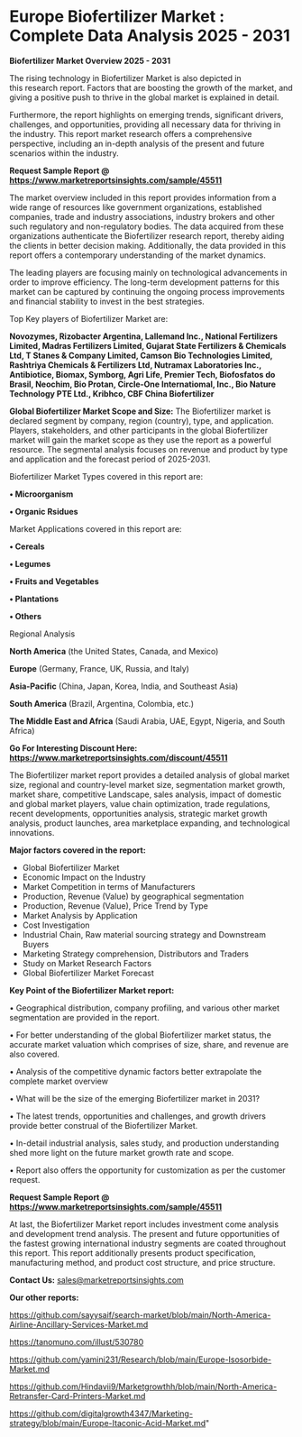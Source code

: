 # Europe Biofertilizer Market : Complete Data Analysis 2025 - 2031

<Strong> Biofertilizer Market Overview 2025 - 2031</strong>

The rising technology in Biofertilizer Market is also depicted in this research report. Factors that are boosting the growth of the market, and giving a positive push to thrive in the global market is explained in detail.

Furthermore, the report highlights on emerging trends, significant drivers, challenges, and opportunities, providing all necessary data for thriving in the industry. This report market research offers a comprehensive perspective, including an in-depth analysis of the present and future scenarios within the industry.

<strong>Request Sample Report @ <a href=https://www.marketreportsinsights.com/sample/45511>https://www.marketreportsinsights.com/sample/45511</a></strong>

The market overview included in this report provides information from a wide range of resources like government organizations, established companies, trade and industry associations, industry brokers and other such regulatory and non-regulatory bodies. The data acquired from these organizations authenticate the Biofertilizer research report, thereby aiding the clients in better decision making. Additionally, the data provided in this report offers a contemporary understanding of the market dynamics.

The leading players are focusing mainly on technological advancements in order to improve efficiency. The long-term development patterns for this market can be captured by continuing the ongoing process improvements and financial stability to invest in the best strategies.

Top Key players of Biofertilizer Market are:

<strong>Novozymes, Rizobacter Argentina, Lallemand Inc., National Fertilizers Limited, Madras Fertilizers Limited, Gujarat State Fertilizers & Chemicals Ltd, T Stanes & Company Limited, Camson Bio Technologies Limited, Rashtriya Chemicals & Fertilizers Ltd, Nutramax Laboratories Inc., Antibiotice, Biomax, Symborg, Agri Life, Premier Tech, Biofosfatos do Brasil, Neochim, Bio Protan, Circle-One Internatiomal, Inc., Bio Nature Technology PTE Ltd., Kribhco, CBF China Biofertilizer</strong>

<strong><b>Global Biofertilizer Market Scope and Size:</b></strong>
The Biofertilizer market is declared segment by company, region (country), type, and application. Players, stakeholders, and other participants in the global Biofertilizer market will gain the market scope as they use the report as a powerful resource. The segmental analysis focuses on revenue and product by type and application and the forecast period of 2025-2031.

Biofertilizer Market Types covered in this report are:

<strong>•  Microorganism

•  Organic Rsidues</strong>

Market Applications covered in this report are:

<strong>•  Cereals

•  Legumes

•  Fruits and Vegetables

•  Plantations

•  Others</strong> 

Regional Analysis

<strong>North America</strong> (the United States, Canada, and Mexico)

<strong>Europe</strong> (Germany, France, UK, Russia, and Italy)

<strong>Asia-Pacific</strong> (China, Japan, Korea, India, and Southeast Asia)

<strong>South America</strong> (Brazil, Argentina, Colombia, etc.)

<strong>The Middle East and Africa</strong> (Saudi Arabia, UAE, Egypt, Nigeria, and South Africa)

<strong>Go For Interesting Discount Here: <a href=https://www.marketreportsinsights.com/discount/45511>https://www.marketreportsinsights.com/discount/45511</a></strong>

The Biofertilizer market report provides a detailed analysis of global market size, regional and country-level market size, segmentation market growth, market share, competitive Landscape, sales analysis, impact of domestic and global market players, value chain optimization, trade regulations, recent developments, opportunities analysis, strategic market growth analysis, product launches, area marketplace expanding, and technological innovations.

<strong><b>Major factors covered in the report:</b></strong>
<ul>
  <li>Global Biofertilizer Market </li>
  <li>Economic Impact on the Industry</li>
  <li>Market Competition in terms of Manufacturers</li>
  <li>Production, Revenue (Value) by geographical segmentation</li>
  <li>Production, Revenue (Value), Price Trend by Type</li>
  <li>Market Analysis by Application</li>
  <li>Cost Investigation</li>
  <li>Industrial Chain, Raw material sourcing strategy and Downstream Buyers</li>
  <li>Marketing Strategy comprehension, Distributors and Traders</li>
  <li>Study on Market Research Factors</li>
  <li>Global Biofertilizer Market Forecast</li>
</ul>

<strong><b>Key Point of the Biofertilizer Market report:</b></strong>

• Geographical distribution, company profiling, and various other market segmentation are provided in the report.

• For better understanding of the global Biofertilizer market status, the accurate market valuation which comprises of size, share, and revenue are also covered.

• Analysis of the competitive dynamic factors better extrapolate the complete market overview

• What will be the size of the emerging Biofertilizer market in 2031?

• The latest trends, opportunities and challenges, and growth drivers provide better construal of the Biofertilizer Market.

• In-detail industrial analysis, sales study, and production understanding shed more light on the future market growth rate and scope.

• Report also offers the opportunity for customization as per the customer request.

<strong>Request Sample Report @ <a href=https://www.marketreportsinsights.com/sample/45511>https://www.marketreportsinsights.com/sample/45511</a></strong>

At last, the Biofertilizer Market report includes investment come analysis and development trend analysis. The present and future opportunities of the fastest growing international industry segments are coated throughout this report. This report additionally presents product specification, manufacturing method, and product cost structure, and price structure.

<strong>Contact Us:</strong>
sales@marketreportsinsights.com

<strong>Our other reports:</strong>

<a href=https://github.com/sayysaif/search-market/blob/main/North-America-Airline-Ancillary-Services-Market.md>https://github.com/sayysaif/search-market/blob/main/North-America-Airline-Ancillary-Services-Market.md</a>

<a href=https://tanomuno.com/illust/530780>https://tanomuno.com/illust/530780</a>

<a href=https://github.com/yamini231/Research/blob/main/Europe-Isosorbide-Market.md>https://github.com/yamini231/Research/blob/main/Europe-Isosorbide-Market.md</a>

<a href=https://github.com/Hindavii9/Marketgrowthh/blob/main/North-America-Retransfer-Card-Printers-Market.md>https://github.com/Hindavii9/Marketgrowthh/blob/main/North-America-Retransfer-Card-Printers-Market.md</a>

<a href=https://github.com/digitalgrowth4347/Marketing-strategy/blob/main/Europe-Itaconic-Acid-Market.md>https://github.com/digitalgrowth4347/Marketing-strategy/blob/main/Europe-Itaconic-Acid-Market.md</a>"
